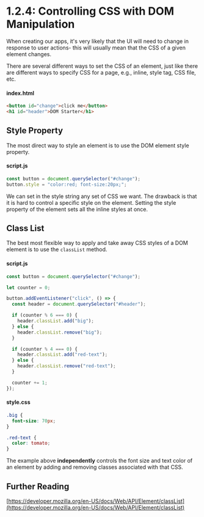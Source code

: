 # 1.2.4: Controlling CSS with DOM Manipulation

When creating our apps, it's very likely that the UI will need to change in response to user actions- this will usually mean that the CSS of a given element changes.

There are several different ways to set the CSS of an element, just like there are different ways to specify CSS for a page, e.g., inline, style tag, CSS file, etc.

#### index.html

```html
<button id="change">click me</button>
<h1 id="header">DOM Starter</h1>
```

## Style Property

The most direct way to style an element is to use the DOM element style property.

#### script.js

```javascript
const button = document.querySelector("#change");
button.style = "color:red; font-size:20px;";
```

We can set in the style string any set of CSS we want. The drawback is that it is hard to control a specific style on the element. Setting the style property of the element sets all the inline styles at once.

## Class List

The best most flexible way to apply and take away CSS styles of a DOM element is to use the `classList` method.

#### script.js

```javascript
const button = document.querySelector("#change");

let counter = 0;

button.addEventListener("click", () => {
  const header = document.querySelector("#header");

  if (counter % 6 === 0) {
    header.classList.add("big");
  } else {
    header.classList.remove("big");
  }

  if (counter % 4 === 0) {
    header.classList.add("red-text");
  } else {
    header.classList.remove("red-text");
  }

  counter += 1;
});
```

#### style.css

```css
.big {
  font-size: 70px;
}

.red-text {
  color: tomato;
}
```

The example above **independently** controls the font size and text color of an element by adding and removing classes associated with that CSS.

## Further Reading

[https://developer.mozilla.org/en-US/docs/Web/API/Element/classList](https://developer.mozilla.org/en-US/docs/Web/API/Element/classList)
